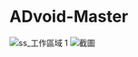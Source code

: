 # ADvoid-Master
![ss_工作區域 1](https://hackmd.io/_uploads/HkNwyBSLp.png)
![截圖](https://hackmd.io/_uploads/H1Q_krH8T.png)
